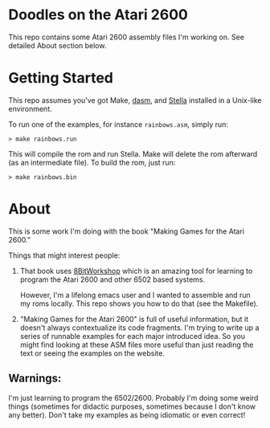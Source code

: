 Doodles on the Atari 2600
=========================

This repo contains some Atari 2600 assembly files I'm working on. 
See detailed About section below.

Getting Started
===============

This repo assumes you've got Make,
[dasm](https://github.com/munsie/dasm), and
[Stella](https://stella-emu.github.io/) installed in a Unix-like
environment.

To run one of the examples, for instance `rainbows.asm`, simply run:

    > make rainbows.run
    
This will compile the rom and run Stella. Make will delete the rom
afterward (as an intermediate file). To build the rom, just run:

    > make rainbows.bin
    
About
=====

This is some work I'm doing with the book "Making Games for the Atari
2600."

Things that might interest people:

1. That book uses [8BitWorkshop](https://8bitworkshop.com/) which is
   an amazing tool for learning to program the Atari 2600 and other
   6502 based systems.
   
   However, I'm a lifelong emacs user and I wanted to assemble and run
   my roms locally. This repo shows you how to do that (see the
   Makefile).
   
2. "Making Games for the Atari 2600" is full of useful information,
   but it doesn't always contextualize its code fragments. I'm trying
   to write up a series of runnable examples for each major introduced
   idea. So you might find looking at these ASM files more useful than 
   just reading the text or seeing the examples on the website.

Warnings:
---------

I'm just learning to program the 6502/2600. Probably I'm doing some
weird things (sometimes for didactic purposes, sometimes because I
don't know any better). Don't take my examples as being idiomatic or
even correct!

